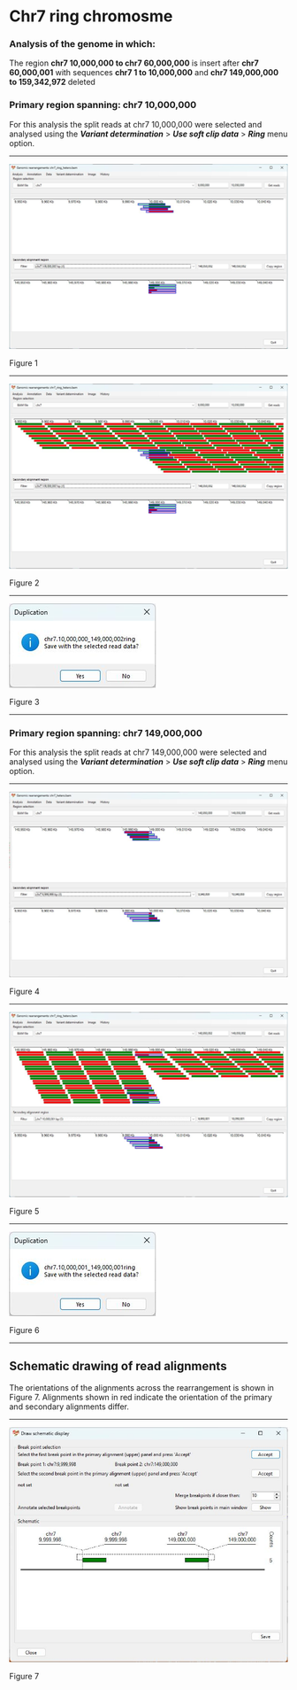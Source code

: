 # Chr7 ring chromosme

### Analysis of the genome in which: 

The region **chr7 10,000,000 to chr7 60,000,000** is insert after **chr7 60,000,001** with sequences **chr7 1 to 10,000,000** and **chr7 149,000,000 to 159,342,972** deleted

### Primary region spanning: chr7 10,000,000 

For this analysis the split reads at chr7 10,000,000 were selected and analysed using the ___Variant determination___ > ___Use soft clip data___ > ___Ring___ menu option.<hr />

![image](images/chr7_ring_hetero_1.jpg)

Figure 1


<hr />

![image](images/chr7_ring_hetero_1_all.jpg)

Figure 2


<hr />

![image](images/chr7_ring_hetero_1_results.jpg)

Figure 3

<hr />

### Primary region spanning: chr7 149,000,000

For this analysis the split reads at chr7 149,000,000 were selected and analysed using the ___Variant determination___ > ___Use soft clip data___ > ___Ring___ menu option.

<hr />

![image](images/chr7_ring_hetero_2.jpg)


Figure 4


<hr />

![image](images/chr7_ring_hetero_2_all.jpg)

Figure 5


<hr />

![image](images/chr7_ring_hetero_2_results.jpg)

Figure 6

<hr />

## Schematic drawing of read alignments

The orientations of the alignments across the rearrangement is shown in Figure 7. Alignments shown in red indicate the orientation of the primary and secondary alignments differ.

<hr />

![image](images/chr7_ring_hetero.jpg)

Figure 7